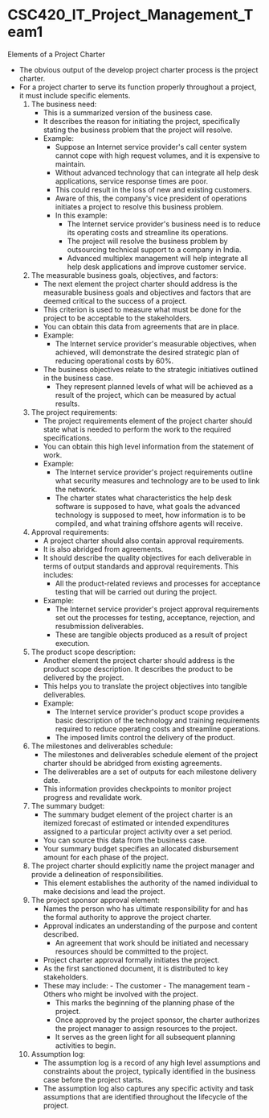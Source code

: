 # CSC420_IT_Project_Management_Team1
Elements of a Project Charter
- The obvious output of the develop project charter process is the project charter. 
- For a project charter to serve its function properly throughout a project, it must include specific elements. 
	1. The business need:
		- This is a summarized version of the business case.
		- It describes the reason for initiating the project, specifically stating the business problem that the project will resolve.
		- Example:
			- Suppose an Internet service provider's call center system cannot cope with high request volumes, and it is expensive to maintain.
			- Without advanced technology that can integrate all help desk applications, service response times are poor. 
			- This could result in the loss of new and existing customers. 
			- Aware of this, the company's vice president of operations initiates a project to resolve this business problem.
			- In this example:
				- The Internet service provider's business need is to reduce its operating costs and streamline its operations. 
				- The project will resolve the business problem by outsourcing technical support to a company in India.
				- Advanced multiplex management will help integrate all help desk applications and improve customer service.
	2. The measurable business goals, objectives, and factors:
		- The next element the project charter should address is the measurable business goals and objectives and factors that are deemed critical to the success of a project. 
		- This criterion is used to measure what must be done for the project to be acceptable to the stakeholders.
		- You can obtain this data from agreements that are in place. 
		- Example:
			- The Internet service provider's measurable objectives, when achieved, will demonstrate the desired strategic plan of reducing operational costs by 60%. 
		- The business objectives relate to the strategic initiatives outlined in the business case.
			- They represent planned levels of what will be achieved as a result of the project, which can be measured by actual results.
	3. The project requirements:
		- The project requirements element of the project charter should state what is needed to perform the work to the required specifications. 
		- You can obtain this high level information from the statement of work. 
		- Example:
			- The Internet service provider's project requirements outline what security measures and technology are to be used to link the network. 
			- The charter states what characteristics the help desk software is supposed to have, what goals the advanced technology is supposed to meet, how information is to be compiled, and what training offshore agents will receive.
	4. Approval requirements:
		- A project charter should also contain approval requirements. 
		- It is also abridged from agreements. 
		- It should describe the quality objectives for each deliverable in terms of output standards and approval requirements. This includes:
			- All the product-related reviews and processes for acceptance testing that will be carried out during the project. 
		- Example:
			- The Internet service provider's project approval requirements set out the processes for testing, acceptance, rejection, and resubmission deliverables. 
			- These are tangible objects produced as a result of project execution.
	5. The product scope description:
		- Another element the project charter should address is the product scope description. It describes the product to be delivered by the project. 
		- This helps you to translate the project objectives into tangible deliverables. 
		- Example:
			- The Internet service provider's product scope provides a basic description of the technology and training requirements required to reduce operating costs and streamline operations. 
			- The imposed limits control the delivery of the product.
	6. The milestones and deliverables schedule:
		- The milestones and deliverables schedule element of the project charter should be abridged from existing agreements. 
		- The deliverables are a set of outputs for each milestone delivery date. 
		- This information provides checkpoints to monitor project progress and revalidate work.
	7. The summary budget:
		- The summary budget element of the project charter is an itemized forecast of estimated or intended expenditures assigned to a particular project activity over a set period. 
		- You can source this data from the business case. 
		- Your summary budget specifies an allocated disbursement amount for each phase of the project.
	8. The project charter should explicitly name the project manager and provide a delineation of responsibilities. 
		- This element establishes the authority of the named individual to make decisions and lead the project. 
	9.  The project sponsor approval element:
		- Names the person who has ultimate responsibility for and has the formal authority to approve the project charter.
		-  Approval indicates an understanding of the purpose and content described. 
			- An agreement that work should be initiated and necessary resources should be committed to the project.
		- Project charter approval formally initiates the project. 
		- As the first sanctioned document, it is distributed to key stakeholders. 
		- These may include:
				- The customer
				- The management team
				- Others who might be involved with the project. 
			- This marks the beginning of the planning phase of the project. 
			- Once approved by the project sponsor, the charter authorizes the project manager to assign resources to the project. 
			- It serves as the green light for all subsequent planning activities to begin.
	10. Assumption log:
		- The assumption log is a record of any high level assumptions and constraints about the project, typically identified in the business case before the project starts. 
		- The assumption log also captures any specific activity and task assumptions that are identified throughout the lifecycle of the project.
